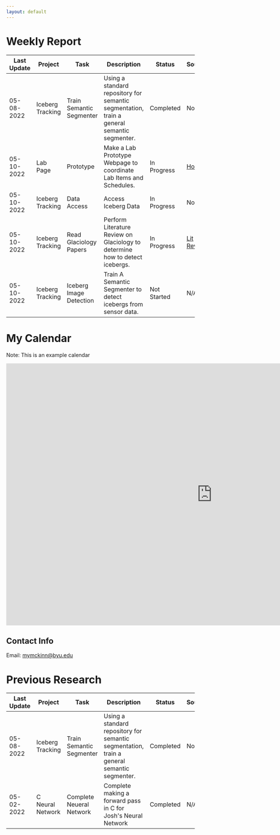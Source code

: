 ```yaml
---
layout: default
---
```

# Weekly Report
|Last Update|Project|Task|Description|Status|Sources|
|---|---|---|---|---|---|
|05-08-2022|Iceberg Tracking|Train Semantic Segmenter|Using a standard repository for semantic segmentation, train a general semantic segmenter.|Completed|None|
|05-10-2022|Lab Page|Prototype|Make a Lab Prototype Webpage to coordinate Lab Items and Schedules.|In Progress|[Home](./index.md)|
|05-10-2022|Iceberg Tracking|Data Access|Access Iceberg Data|In Progress|None|
|05-10-2022|Iceberg Tracking|Read Glaciology Papers|Perform Literature Review on Glaciology to determine how to detect icebergs.|In Progress|[Lit Review](./lit-review-icebergs.md)|
|05-10-2022|Iceberg Tracking|Iceberg Image Detection|Train A Semantic Segmenter to detect icebergs from sensor data.|Not Started|N/A|

# My Calendar
Note: This is an example calendar
<iframe src="https://outlook.office365.com/owa/calendar/0eb985c94f604b88a1806459fd039094@student.byu.edu/ad1155a136ce4c0595c25189bc5bd136461955964708136558/calendar.html" scrolling="no" width="1100" height="700" frameborder="0"></iframe>

## Contact Info
Email: mymckinn@byu.edu  

# Previous Research
|Last Update|Project|Task|Description|Status|Sources|
|---|---|---|---|---|---|
|05-08-2022|Iceberg Tracking|Train Semantic Segmenter|Using a standard repository for semantic segmentation, train a general semantic segmenter.|Completed|None|
|05-02-2022|C Neural Network|Complete Neueral Network|Complete making a forward pass in C for Josh's Neural Network|Completed|N/A|